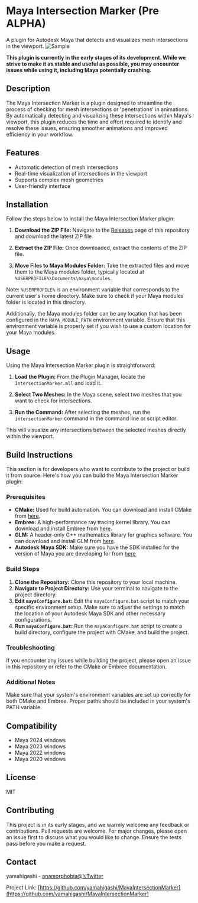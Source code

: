 # Maya Intersection Marker (Pre ALPHA)

A plugin for Autodesk Maya that detects and visualizes mesh intersections in the viewport.
![Sample](https://github.com/yamahigashi/MayaIntersectionMarker/blob/doc/doc/Animation.gif)

**This plugin is currently in the early stages of its development. While we strive to make it as stable and useful as possible, you may encounter issues while using it, including Maya potentially crashing.**


## Description

The Maya Intersection Marker is a plugin designed to streamline the process of checking for mesh intersections or 'penetrations' in animations. By automatically detecting and visualizing these intersections within Maya's viewport, this plugin reduces the time and effort required to identify and resolve these issues, ensuring smoother animations and improved efficiency in your workflow.

## Features

* Automatic detection of mesh intersections
* Real-time visualization of intersections in the viewport
* Supports complex mesh geometries
* User-friendly interface

## Installation
Follow the steps below to install the Maya Intersection Marker plugin:

1. **Download the ZIP File:** Navigate to the [Releases](https://github.com/yamahigashi/MayaIntersectionMarker/releases) page of this repository and download the latest ZIP file.

2. **Extract the ZIP File:** Once downloaded, extract the contents of the ZIP file.

3. **Move Files to Maya Modules Folder:** Take the extracted files and move them to the Maya modules folder, typically located at `%USERPROFILE%\Documents\maya\modules`.

Note: `%USERPROFILE%` is an environment variable that corresponds to the current user's home directory. Make sure to check if your Maya modules folder is located in this directory.

Additionally, the Maya modules folder can be any location that has been configured in the `MAYA_MODULE_PATH` environment variable. Ensure that this environment variable is properly set if you wish to use a custom location for your Maya modules.

## Usage
Using the Maya Intersection Marker plugin is straightforward:

1. **Load the Plugin:** From the Plugin Manager, locate the `IntersectionMarker.mll` and load it.

2. **Select Two Meshes:** In the Maya scene, select two meshes that you want to check for intersections.

3. **Run the Command:** After selecting the meshes, run the `intersectionMarker` command in the command line or script editor.

This will visualize any intersections between the selected meshes directly within the viewport.



## Build Instructions

This section is for developers who want to contribute to the project or build it from source. Here's how you can build the Maya Intersection Marker plugin:

### Prerequisites

* **CMake:** Used for build automation. You can download and install CMake from [here](https://cmake.org/download/).
* **Embree:** A high-performance ray tracing kernel library. You can download and install Embree from [here](https://github.com/embree/embree/releases).
* **GLM:** A header-only C++ mathematics library for graphics software. You can download and install GLM from [here](https://github.com/g-truc/glm/releases).
* **Autodesk Maya SDK:** Make sure you have the SDK installed for the version of Maya you are developing for from [here](https://aps.autodesk.com/developer/overview/maya)


### Build Steps

1. **Clone the Repository:** Clone this repository to your local machine.
2. **Navigate to Project Directory:** Use your terminal to navigate to the project directory.
3. **Edit `mayaConfigure.bat`:** Edit the `mayaConfigure.bat` script to match your specific environment setup. Make sure to adjust the settings to match the location of your Autodesk Maya SDK and other necessary configurations.
4. **Run `mayaConfigure.bat`:** Run the `mayaConfigure.bat` script to create a build directory, configure the project with CMake, and build the project. 

### Troubleshooting

If you encounter any issues while building the project, please open an issue in this repository or refer to the CMake or Embree documentation.

### Additional Notes

Make sure that your system's environment variables are set up correctly for both CMake and Embree. Proper paths should be included in your system's PATH variable.


## Compatibility
- Maya 2024 windows
- Maya 2023 windows
- Maya 2022 windows
- Maya 2020 windows

## License
MIT

## Contributing

This project is in its early stages, and we warmly welcome any feedback or contributions. Pull requests are welcome. For major changes, please open an issue first to discuss what you would like to change. Ensure the tests pass before you make a request.

## Contact

yamahigashi - [anamorphobia@𝕏Twitter](https://twitter.com/anamorphobia)

Project Link: [https://github.com/yamahigashi/MayaIntersectionMarker](https://github.com/yamahigashi/MayaIntersectionMarker)
